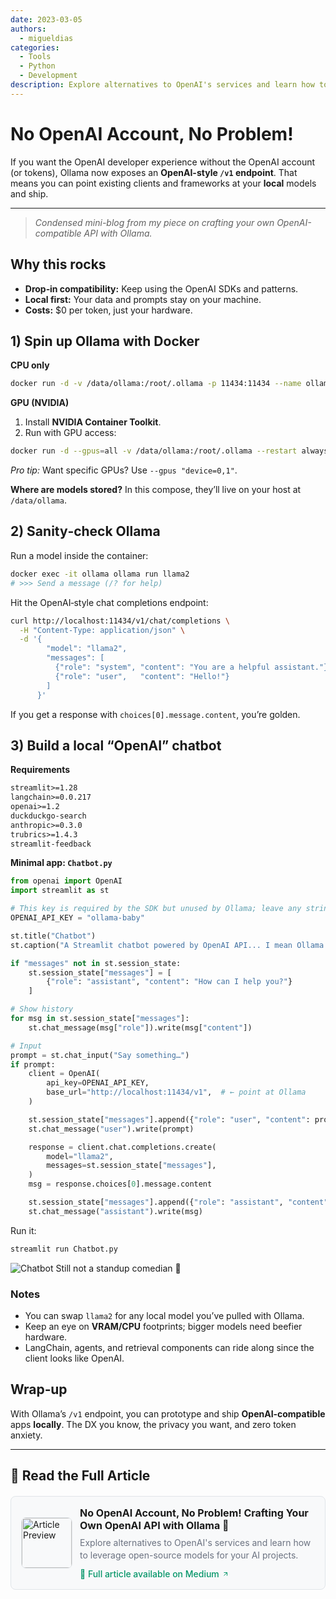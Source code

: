 ```yaml
---
date: 2023-03-05
authors:
  - migueldias
categories:
  - Tools
  - Python
  - Development
description: Explore alternatives to OpenAI's services and learn how to leverage open-source models for your AI projects.
---
```


# No OpenAI Account, No Problem!

If you want the OpenAI developer experience without the OpenAI account (or tokens), Ollama now exposes an **OpenAI-style `/v1` endpoint**. That means you can point existing clients and frameworks at your **local** models and ship.

<!-- more -->

---
> *Condensed mini-blog from my piece on crafting your own OpenAI-compatible API with Ollama.*

## Why this rocks

* **Drop‑in compatibility:** Keep using the OpenAI SDKs and patterns.
* **Local first:** Your data and prompts stay on your machine.
* **Costs:** \$0 per token, just your hardware.

## 1) Spin up Ollama with Docker

**CPU only**

```bash
docker run -d -v /data/ollama:/root/.ollama -p 11434:11434 --name ollama ollama/ollama
```

**GPU (NVIDIA)**

1. Install **NVIDIA Container Toolkit**.
2. Run with GPU access:

```bash
docker run -d --gpus=all -v /data/ollama:/root/.ollama --restart always -p 11434:11434 --name ollama ollama/ollama
```

*Pro tip:* Want specific GPUs? Use `--gpus "device=0,1"`.

**Where are models stored?** In this compose, they’ll live on your host at `/data/ollama`.

## 2) Sanity‑check Ollama

Run a model inside the container:

```bash
docker exec -it ollama ollama run llama2
# >>> Send a message (/? for help)
```

Hit the OpenAI‑style chat completions endpoint:

```bash
curl http://localhost:11434/v1/chat/completions \
  -H "Content-Type: application/json" \
  -d '{
        "model": "llama2",
        "messages": [
          {"role": "system", "content": "You are a helpful assistant."},
          {"role": "user",   "content": "Hello!"}
        ]
      }'
```

If you get a response with `choices[0].message.content`, you’re golden.

## 3) Build a local “OpenAI” chatbot

**Requirements**

```txt
streamlit>=1.28
langchain>=0.0.217
openai>=1.2
duckduckgo-search
anthropic>=0.3.0
trubrics>=1.4.3
streamlit-feedback
```

**Minimal app: `Chatbot.py`**

```python
from openai import OpenAI
import streamlit as st

# This key is required by the SDK but unused by Ollama; leave any string
OPENAI_API_KEY = "ollama-baby"

st.title("Chatbot")
st.caption("A Streamlit chatbot powered by OpenAI API... I mean Ollama!!!")

if "messages" not in st.session_state:
    st.session_state["messages"] = [
        {"role": "assistant", "content": "How can I help you?"}
    ]

# Show history
for msg in st.session_state["messages"]:
    st.chat_message(msg["role"]).write(msg["content"])

# Input
prompt = st.chat_input("Say something…")
if prompt:
    client = OpenAI(
        api_key=OPENAI_API_KEY,
        base_url="http://localhost:11434/v1",  # ← point at Ollama
    )

    st.session_state["messages"].append({"role": "user", "content": prompt})
    st.chat_message("user").write(prompt)

    response = client.chat.completions.create(
        model="llama2",
        messages=st.session_state["messages"],
    )
    msg = response.choices[0].message.content

    st.session_state["messages"].append({"role": "assistant", "content": msg})
    st.chat_message("assistant").write(msg)
```

Run it:

```bash
streamlit run Chatbot.py
```

![Chatbot](https://miro.medium.com/v2/resize:fit:4800/format:webp/1*BzXcDnH_wHptJa1S42blGQ.png)
Still not a standup comedian 😬

### Notes

* You can swap `llama2` for any local model you’ve pulled with Ollama.
* Keep an eye on **VRAM/CPU** footprints; bigger models need beefier hardware.
* LangChain, agents, and retrieval components can ride along since the client looks like OpenAI.

## Wrap‑up

With Ollama’s `/v1` endpoint, you can prototype and ship **OpenAI‑compatible** apps **locally**. The DX you know, the privacy you want, and zero token anxiety.

---

## 📖 Read the Full Article

<div class="medium-card" style="border: 1px solid var(--md-default-fg-color--lightest, #e1e5e9); border-radius: 8px; padding: 16px; margin: 20px 0; background: var(--md-code-bg-color, #f8f9fa); transition: all 0.2s ease;">
  <div style="display: flex; align-items: center; gap: 12px;">
    <div style="flex-shrink: 0;">
      <!-- Replace with your article image -->
      <img src="https://miro.medium.com/v2/resize:fit:4800/format:webp/1*KdlhJSmqmQJGWlg2vzD0sQ.png" alt="Article Preview" style="width: 80px; height: 80px; border-radius: 8px; object-fit: cover; border: 1px solid var(--md-default-fg-color--lightest, #e1e5e9);">
    </div>
    <div style="flex: 1;">
      <h4 style="margin: 0 0 8px 0; font-size: 16px; color: var(--md-default-fg-color, #1a1a1a);">No OpenAI Account, No Problem! Crafting Your Own OpenAI API with Ollama 🦙</h4>
      <!-- Replace with your custom description -->
      <p style="margin: 0 0 12px 0; font-size: 14px; color: var(--md-default-fg-color--light, #6b7280); line-height: 1.4;">Explore alternatives to OpenAI's services and learn how to leverage open-source models for your AI projects.</p>
      <a href="https://medium.com/@pandego/no-openai-account-no-problem-8a5835739572" target="_blank" style="display: inline-flex; align-items: center; gap: 4px; color: var(--md-accent-fg-color, #059669); text-decoration: none; font-weight: 500; font-size: 14px; transition: color 0.2s ease;">
        📖 Full article available on Medium
        <svg width="12" height="12" viewBox="0 0 24 24" fill="none" stroke="currentColor" stroke-width="2">
          <path d="M7 17L17 7M17 7H7M17 7V17"/>
        </svg>
      </a>
    </div>
  </div>
</div>
